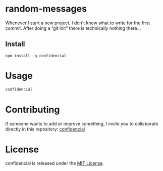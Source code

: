 # random-messages

Whenever I start a new project, I don't know what to write for the first commit. After doing a “git init” there is technically nothing there...

## Install

```npm
npm install -g confidencial
```

# Usage

```bash
confidencial
```

# Contributing
If someone wants to add or improve something, I invite you to collaborate directly in this repository: [confidencial](https://github.com/crisfranco15793/confidencial.git)

# License
confidencial is released under the [MIT License](https://opensource.org/licenses/MIT).